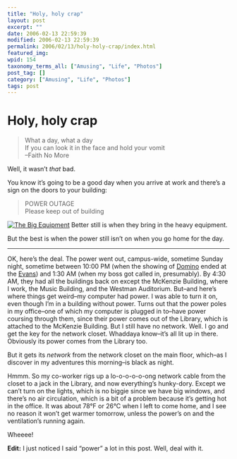 ```yaml
---
title: "Holy, holy crap"
layout: post
excerpt: ""
date: 2006-02-13 22:59:39
modified: 2006-02-13 22:59:39
permalink: 2006/02/13/holy-holy-crap/index.html
featured_img: 
wpid: 154
taxonomy_terms_all: ["Amusing", "Life", "Photos"]
post_tag: []
category: ["Amusing", "Life", "Photos"]
tags: post
---
```


# Holy, holy crap

> What a day, what a day  
> If you can look it in the face and hold your vomit  
> –Faith No More

Well, it wasn’t *that* bad.

You know it’s going to be a good day when you arrive at work and there’s a sign on the doors to your building:

> POWER OUTAGE  
> Please keep out of building

[![The Big Equipment](http://static.flickr.com/31/99418869_987e33b6a8_s.jpg)](http://www.flickr.com/photos/pj/99418869) Better still is when they bring in the heavy equipment.

But the best is when the power still isn’t on when you go home for the day.

- - - - - -

OK, here’s the deal. The power went out, campus-wide, sometime Sunday night, sometime between 10:00 PM (when the showing of [Domino](http://www.imdb.com/title/tt0421054/) ended at the [Evans](http://www.filmfest.mb.ca/)) and 1:30 AM (when my boss got called in, presumably). By 4:30 AM, they had all the buildings back on except the McKenzie Building, where I work, the Music Building, and the Westman Auditorium. But–and here’s where things get weird–my computer had power. I was able to turn it on, even though I’m in a building without power. Turns out that the power poles in my office–one of which my computer is plugged in to–have power coursing through them, since their power comes out of the Library, which is attached to the McKenzie Building. But I still have no network. Well. I go and get the key for the network closet. Whaddaya know–it’s all lit up in there. Obviously its power comes from the Library too.

But it gets its *network* from the network closet on the main floor, which–as I discover in my adventures this morning–is black as night.

Hmmm. So my co-worker rigs up a lo-o-o-o-o-ong network cable from the closet to a jack in the Library, and now everything’s hunky-dory. Except we can’t turn on the lights, which is no biggie since we have big windows, and there’s no air circulation, which is a bit of a problem because it’s getting hot in the office. It was about 78°F or 26°C when I left to come home, and I see no reason it won’t get warmer tomorrow, unless the power’s on and the ventilation’s running again.

Wheeee!

**Edit:** I just noticed I said “power” a lot in this post. Well, deal with it.